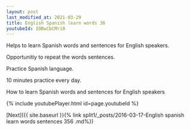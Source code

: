 ```yaml
---
layout: post
last_modified_at: 2021-03-29
title: English Spanish learn words 36 
youtubeId: IOBwCbCMri0
---
```

 
 
Helps to learn Spanish words and sentences for English speakers.

Opportunitiy to repeat the words sentences. 

Practice Spanish language. 
 
10 minutes practice every day. 
 
How to learn Spanish words and sentences for English speakers 
 
{% include youtubePlayer.html id=page.youtubeId %}
 
 
[Next]({{ site.baseurl }}{% link  split1/_posts/2016-03-17-English spanish learn words sentences 356 .md%})
 
